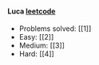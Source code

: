 #### Luca  [leetcode](https://leetcode-cn.com/u/luca-i/)  

* Problems solved: [[1]]
* Easy: [[2]]
* Medium: [[3]]
* Hard: [[4]]
